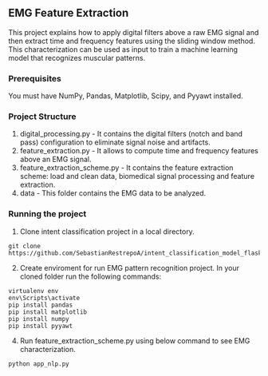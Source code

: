 ## EMG Feature Extraction

This project explains how to apply digital filters above a raw EMG signal and then extract time and frequency features using 
the sliding window method. This characterization can be used as input to train a machine learning model that recognizes muscular patterns.


### Prerequisites
You must have NumPy, Pandas, Matplotlib, Scipy, and  Pyyawt installed.

### Project Structure

1. digital_processing.py - It contains the digital filters (notch and band pass) configuration to eliminate signal noise and artifacts.
2. feature_extraction.py - It allows to compute time and frequency features above an EMG signal.
3. feature_extraction_scheme.py - It contains the feature extraction scheme: load and clean data, biomedical signal processing and feature extraction.
4. data - This folder contains the EMG data to be analyzed.

### Running the project

1. Clone intent classification project in a local directory.
```
git clone https://github.com/SebastianRestrepoA/intent_classification_model_flask_heroku.git
```

2. Create enviroment for run EMG pattern recognition project. In your cloned folder run the following commands:
```
virtualenv env
env\Scripts\activate
pip install pandas
pip install matplotlib
pip install numpy
pip install pyyawt 
```

4. Run feature_extraction_scheme.py using below command to see EMG characterization.
```
python app_nlp.py
```

